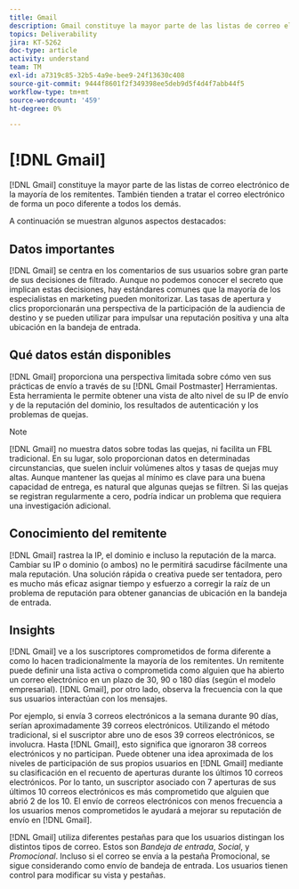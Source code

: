 ```yaml
---
title: Gmail
description: Gmail constituye la mayor parte de las listas de correo electrónico de la mayoría de los remitentes. También tienden a tratar el correo electrónico de forma un poco diferente a todos los demás.
topics: Deliverability
jira: KT-5262
doc-type: article
activity: understand
team: TM
exl-id: a7319c85-32b5-4a9e-bee9-24f13630c408
source-git-commit: 9444f8601f2f349398ee5deb9d5f4d4f7abb44f5
workflow-type: tm+mt
source-wordcount: '459'
ht-degree: 0%

---
```


# [!DNL Gmail]

[!DNL Gmail] constituye la mayor parte de las listas de correo electrónico de la mayoría de los remitentes. También tienden a tratar el correo electrónico de forma un poco diferente a todos los demás.

A continuación se muestran algunos aspectos destacados:

## Datos importantes

[!DNL Gmail] se centra en los comentarios de sus usuarios sobre gran parte de sus decisiones de filtrado. Aunque no podemos conocer el secreto que implican estas decisiones, hay estándares comunes que la mayoría de los especialistas en marketing pueden monitorizar. Las tasas de apertura y clics proporcionarán una perspectiva de la participación de la audiencia de destino y se pueden utilizar para impulsar una reputación positiva y una alta ubicación en la bandeja de entrada.

## Qué datos están disponibles

[!DNL Gmail] proporciona una perspectiva limitada sobre cómo ven sus prácticas de envío a través de su [!DNL Gmail Postmaster] Herramientas. Esta herramienta le permite obtener una vista de alto nivel de su IP de envío y de la reputación del dominio, los resultados de autenticación y los problemas de quejas.

>[!NOTE]
>
>[!DNL Gmail] no muestra datos sobre todas las quejas, ni facilita un FBL tradicional. En su lugar, solo proporcionan datos en determinadas circunstancias, que suelen incluir volúmenes altos y tasas de quejas muy altas. Aunque mantener las quejas al mínimo es clave para una buena capacidad de entrega, es natural que algunas quejas se filtren. Si las quejas se registran regularmente a cero, podría indicar un problema que requiera una investigación adicional.

## Conocimiento del remitente

[!DNL Gmail] rastrea la IP, el dominio e incluso la reputación de la marca. Cambiar su IP o dominio (o ambos) no le permitirá sacudirse fácilmente una mala reputación. Una solución rápida o creativa puede ser tentadora, pero es mucho más eficaz asignar tiempo y esfuerzo a corregir la raíz de un problema de reputación para obtener ganancias de ubicación en la bandeja de entrada.

## Insights

[!DNL Gmail] ve a los suscriptores comprometidos de forma diferente a como lo hacen tradicionalmente la mayoría de los remitentes. Un remitente puede definir una lista activa o comprometida como alguien que ha abierto un correo electrónico en un plazo de 30, 90 o 180 días (según el modelo empresarial). [!DNL Gmail], por otro lado, observa la frecuencia con la que sus usuarios interactúan con los mensajes.

Por ejemplo, si envía 3 correos electrónicos a la semana durante 90 días, serían aproximadamente 39 correos electrónicos. Utilizando el método tradicional, si el suscriptor abre uno de esos 39 correos electrónicos, se involucra. Hasta [!DNL Gmail], esto significa que ignoraron 38 correos electrónicos y no participan. Puede obtener una idea aproximada de los niveles de participación de sus propios usuarios en [!DNL Gmail] mediante su clasificación en el recuento de aperturas durante los últimos 10 correos electrónicos. Por lo tanto, un suscriptor asociado con 7 aperturas de sus últimos 10 correos electrónicos es más comprometido que alguien que abrió 2 de los 10. El envío de correos electrónicos con menos frecuencia a los usuarios menos comprometidos le ayudará a mejorar su reputación de envío en [!DNL Gmail].

[!DNL Gmail] utiliza diferentes pestañas para que los usuarios distingan los distintos tipos de correo. Estos son *Bandeja de entrada*, *Social*, y *Promocional*. Incluso si el correo se envía a la pestaña Promocional, se sigue considerando como envío de bandeja de entrada. Los usuarios tienen control para modificar su vista y pestañas.
